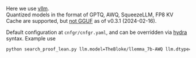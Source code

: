 Here we use [vllm](https://github.com/vllm-project/vllm).  
Quantized models in the format of GPTQ, AWQ, SqueezeLLM, FP8 KV Cache are supported,
but [not GGUF](https://github.com/vllm-project/vllm/issues/1002) as of v0.3.1 (2024-02-16).

Default configuration at `cnfgr/cnfgr.yaml`, and can be overridden via [hydra](https://github.com/facebookresearch/hydra) syntax.
Example use

```sh
python search_proof_lean.py llm.model=TheBloke/llemma_7b-AWQ llm.dtype=float16
```
